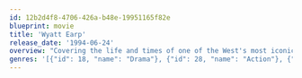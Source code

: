 ```yaml
---
id: 12b2d4f8-4706-426a-b48e-19951165f82e
blueprint: movie
title: 'Wyatt Earp'
release_date: '1994-06-24'
overview: "Covering the life and times of one of the West's most iconic heroes Wyatt Earp weaves an intricate tale of Earp and his friends and family. With a star studded cast, sweeping cinematography and authentic costumes Wyatt Earp led the way during the Western revival in the 90's."
genres: '[{"id": 18, "name": "Drama"}, {"id": 28, "name": "Action"}, {"id": 37, "name": "Western"}]'
---
```

